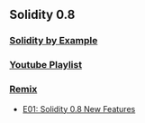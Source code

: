 ## Solidity 0.8

### [Solidity by Example](https://solidity-by-example.org/)
### [Youtube Playlist](https://www.youtube.com/@smartcontractprogrammer/playlists)
### [Remix](https://remix.ethereum.org/#optimize=false&runs=200&evmVersion=null&version=soljson-v0.8.7+commit.e28d00a7.js)
- [E01: Solidity 0.8 New Features](https://www.youtube.com/watch?v=xv9OmztShIw&list=PLO5VPQH6OWdVQwpQfw9rZ67O6Pjfo6q-p)
